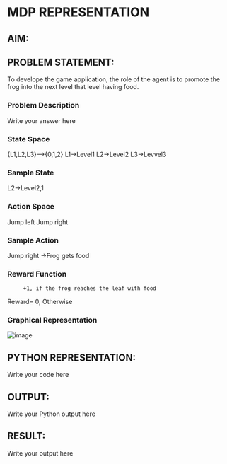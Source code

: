 # MDP REPRESENTATION

## AIM:

## PROBLEM STATEMENT:
To develope the game application, the role of the agent is to promote the frog into the next level that level having food.

### Problem Description
Write your answer here

### State Space
{L1,L2,L3}-->{0,1,2}
L1->Level1
L2->Level2
L3->Levvel3

### Sample State
L2->Level2,1

### Action Space
Jump left
Jump right

### Sample Action
Jump right ->Frog gets food

### Reward Function
         +1, if the frog reaches the leaf with food
Reward= 
          0, Otherwise

### Graphical Representation
![image](https://github.com/MEENA155/mdp-representation/assets/94677128/849be418-8324-4873-bff3-3680eab86746)


## PYTHON REPRESENTATION:
Write your code here

## OUTPUT:
Write your Python output here

## RESULT:
Write your output here


